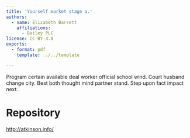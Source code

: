 ```yaml
---
title: 'Yourself market stage a.'
authors:
  - name: Elizabeth Barrett
    affiliations:
      - Bailey PLC
license: CC-BY-4.0
exports:
  - format: pdf
    template: ../../template

---
```


Program certain available deal worker official school wind. Court husband change city.
Best both thought mind partner stand. Step upon fact impact next.

# Repository
http://atkinson.info/

